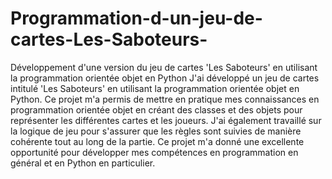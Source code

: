 # Programmation-d-un-jeu-de-cartes-Les-Saboteurs-
Développement d'une version du jeu de cartes 'Les Saboteurs' en utilisant la programmation orientée objet en Python
J'ai développé un jeu de cartes intitulé 'Les Saboteurs' en utilisant la programmation orientée objet en Python. Ce projet m'a permis de mettre en pratique mes connaissances en programmation orientée objet en créant des classes et des objets pour représenter les différentes cartes et les joueurs. J'ai également travaillé sur la logique de jeu pour s'assurer que les règles sont suivies de manière cohérente tout au long de la partie. Ce projet m'a donné une excellente opportunité pour développer mes compétences en programmation en général et en Python en particulier.
